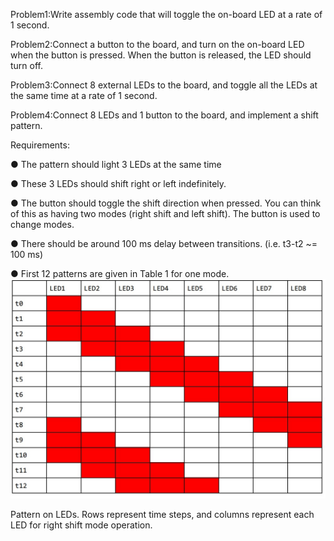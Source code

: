 Problem1:Write assembly code that will toggle the on-board LED at a rate of 1 second.

Problem2:Connect a button to the board, and turn on the on-board LED when the button is pressed. When the button is released, the LED should turn off.

Problem3:Connect 8 external LEDs to the board, and toggle all the LEDs at the same time at a rate of 1 second.

Problem4:Connect 8 LEDs and 1 button to the board, and implement a shift pattern.

Requirements:

● The pattern should light 3 LEDs at the same time

● These 3 LEDs should shift right or left indefinitely.

● The button should toggle the shift direction when pressed. You can think of this as having
two modes (right shift and left shift). The button is used to change modes.

● There should be around 100 ms delay between transitions. (i.e. t3-t2 ~= 100 ms)

● First 12 patterns are given in Table 1 for one mode.
![](LED_Pattern.jpg)

 Pattern on LEDs. Rows represent time steps, and columns represent each LED for right shift mode operation.
